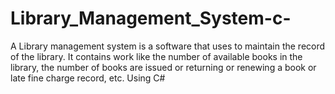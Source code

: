 # Library_Management_System-c-

A Library management system is a software that uses to maintain the record of the library. It contains work like the number of available books in the library, the number of books are issued or returning or renewing a book or late fine charge record, etc. Using C#
